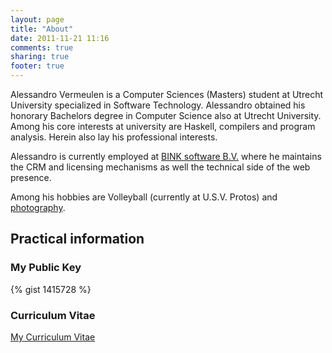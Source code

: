 ```yaml
---
layout: page
title: "About"
date: 2011-11-21 11:16
comments: true
sharing: true
footer: true
---
```


Alessandro Vermeulen is a Computer Sciences (Masters) student at Utrecht
University specialized in Software Technology. Alessandro obtained his honorary
Bachelors degree in Computer Science also at Utrecht University. Among his core
interests at university are Haskell, compilers and program analysis. Herein also
lay his professional interests.

Alessandro is currently employed at [BINK software
B.V.](http://www.binksoftware.nl) where he maintains the CRM and licensing
mechanisms as well the technical side of the web presence.

Among his hobbies are Volleyball (currently at U.S.V. Protos) and
[photography](/photography).

## Practical information
### My Public Key
{% gist 1415728 %}

### Curriculum Vitae
[My Curriculum Vitae](/downloads/cv.pdf "Curriculum Vitae of Alessandro Vermeulen")